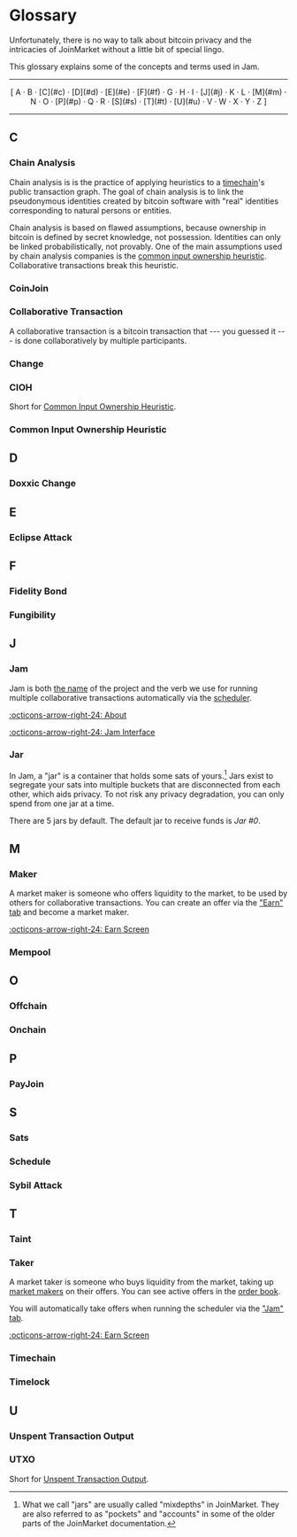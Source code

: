 # Glossary

Unfortunately, there is no way to talk about bitcoin privacy and the intricacies
of JoinMarket without a little bit of special lingo.

This glossary explains some of the concepts and terms used in Jam.

---

<center>
[
A ·
B ·
[C](#c) ·
[D](#d) ·
[E](#e) ·
[F](#f) ·
G ·
H ·
I ·
[J](#j) ·
K ·
L ·
[M](#m) ·
N ·
O ·
[P](#p) ·
Q ·
R ·
[S](#s) ·
[T](#t) ·
[U](#u) ·
V ·
W ·
X ·
Y ·
Z
]
</center>

---



## C
### Chain Analysis

Chain analysis is is the practice of applying heuristics to a
[timechain](#timechain)'s public transaction graph. The goal of chain analysis
is to link the pseudonymous identities created by bitcoin software with "real"
identities corresponding to natural persons or entities.

Chain analysis is based on flawed assumptions, because ownership in bitcoin is
defined by secret knowledge, not possession. Identities can only be linked
probabilistically, not provably. One of the main assumptions used by chain
analysis companies is the [common input ownership
heuristic](#common-input-ownership-heuristic). Collaborative transactions break
this heuristic.

### CoinJoin


### Collaborative Transaction

A collaborative transaction is a bitcoin transaction that --- you guessed it ---
is done collaboratively by multiple participants.
### Change
### CIOH

Short for [Common Input Ownership Heuristic](#common-input-ownership-heuristic).

### Common Input Ownership Heuristic
## D
### Doxxic Change
## E
### Eclipse Attack
## F
### Fidelity Bond
### Fungibility
## J
### Jam

Jam is both [the name][name] of the project and the verb we use for running multiple
collaborative transactions automatically via the [scheduler](#schedule).

[:octicons-arrow-right-24: About][name]

[:octicons-arrow-right-24: Jam Interface][i/jam]

[name]: about.md
[i/jam]: interface/02-jam.md
### Jar

In Jam, a "jar" is a container that holds some sats of yours.[^mixdepths] Jars
exist to segregate your sats into multiple buckets that are disconnected from
each other, which aids privacy. To not risk any privacy degradation, you can
only spend from one jar at a time.

There are 5 jars by default. The default jar to receive funds is *Jar #0*.

[^mixdepths]: What we call "jars" are usually called "mixdepths" in JoinMarket. They are also referred to as "pockets" and "accounts" in some of the older parts of the JoinMarket documentation.

## M
### Maker

A market maker is someone who offers liquidity to the market, to be used by
others for collaborative transactions. You can create an offer via the ["Earn"
tab][i/earn] and become a market maker.

[:octicons-arrow-right-24: Earn Screen][i/earn]

[i/earn]: interface/03-earn.md


### Mempool
## O
### Offchain
### Onchain
## P
### PayJoin
## S
### Sats
### Schedule
### Sybil Attack
## T
### Taint
### Taker
A market taker is someone who buys liquidity from the market, taking up
[market makers](#maker) on their offers. You can see active offers in the [order book][orderbook].

You will automatically take offers when running the scheduler via the ["Jam"
tab][i/earn].

[:octicons-arrow-right-24: Earn Screen][i/earn]

[i/earn]: interface/02-jam.md
[orderbook]: market/orderbook.md

### Timechain
### Timelock
## U
### Unspent Transaction Output
### UTXO
Short for [Unspent Transaction Output](#unspent-transaction-output).
